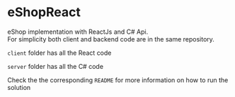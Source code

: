 # eShopReact
eShop implementation with ReactJs and C# Api.\
For simplicity both client and backend code are in the same repository.

`client` folder has all the React code

`server` folder has all the C# code 

Check the the corresponding `README` for more information on how to run the solution

